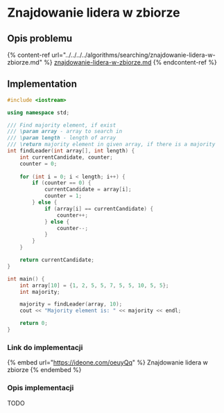 # Znajdowanie lidera w zbiorze

## Opis problemu

{% content-ref url="../../../../algorithms/searching/znajdowanie-lidera-w-zbiorze.md" %}
[znajdowanie-lidera-w-zbiorze.md](../../../../algorithms/searching/znajdowanie-lidera-w-zbiorze.md)
{% endcontent-ref %}

## Implementation

```cpp
#include <iostream>

using namespace std;

/// Find majority element, if exist
/// \param array - array to search in
/// \param length - length of array
/// \return majority element in given array, if there is a majority
int findLeader(int array[], int length) {
    int currentCandidate, counter;
    counter = 0;
    
    for (int i = 0; i < length; i++) {
        if (counter == 0) {
            currentCandidate = array[i];
            counter = 1;
        } else {
            if (array[i] == currentCandidate) {
                counter++;
            } else {
                counter--;
            }
        }
    }

    return currentCandidate;
}

int main() {
    int array[10] = {1, 2, 5, 5, 7, 5, 5, 10, 5, 5};
    int majority;

    majority = findLeader(array, 10);
    cout << "Majority element is: " << majority << endl;

    return 0;
}
```

### Link do implementacji

{% embed url="https://ideone.com/oeuyQq" %}
Znajdowanie lidera w zbiorze
{% endembed %}

### Opis implementacji

TODO
